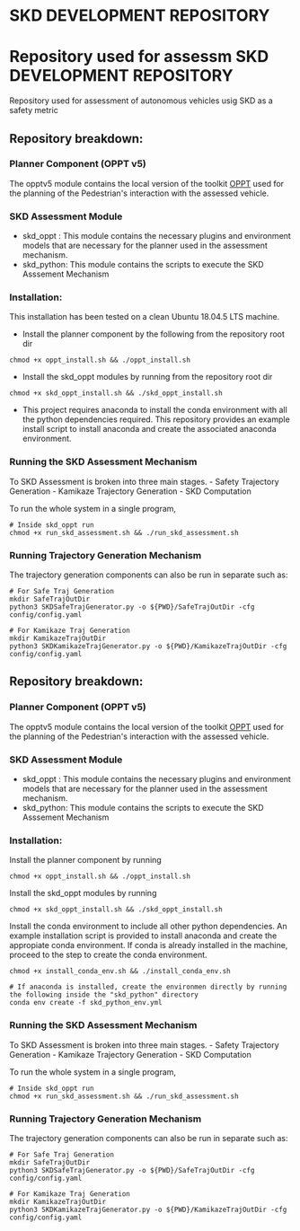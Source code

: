 
SKD DEVELOPMENT REPOSITORY
==========================================================================
Repository used for assessm
SKD DEVELOPMENT REPOSITORY
==========================================================================
Repository used for assessment of autonomous vehicles usig SKD as a safety metric

## Repository breakdown:

### Planner Component (OPPT v5)
The opptv5 module contains the local version of the toolkit [OPPT](https://github.com/RDLLab/oppt) used for the planning of the Pedestrian's interaction with the assessed vehicle.

### SKD Assessment Module
- skd_oppt : This module contains the necessary plugins and environment models that are necessary for the
planner used in the assessment mechanism.
- skd_python: This module contains the scripts to execute the SKD Asssement Mechanism

### Installation:
This installation has been tested on a clean Ubuntu 18.04.5 LTS machine.

- Install the planner component by the following from the repository root dir
```
chmod +x oppt_install.sh && ./oppt_install.sh
```

- Install the skd_oppt modules by running from the repository root dir
```
chmod +x skd_oppt_install.sh && ./skd_oppt_install.sh
```

- This project requires anaconda to install the conda environment with all the python dependencies required.
This repository provides an example install script to install anaconda and create the associated anaconda environment.


### Running the SKD Assessment Mechanism
To SKD Assessment is broken into three main stages. 
	- Safety Trajectory Generation
	- Kamikaze Trajectory Generation
	- SKD Computation

To run the whole system in a single program, 
```
# Inside skd_oppt run 
chmod +x run_skd_assessment.sh && ./run_skd_assessment.sh
```

### Running Trajectory Generation Mechanism
The trajectory generation components can also be run in separate such as:
```
# For Safe Traj Generation
mkdir SafeTrajOutDir
python3 SKDSafeTrajGenerator.py -o ${PWD}/SafeTrajOutDir -cfg config/config.yaml

# For Kamikaze Traj Generation
mkdir KamikazeTrajOutDir
python3 SKDKamikazeTrajGenerator.py -o ${PWD}/KamikazeTrajOutDir -cfg config/config.yaml

```

## Repository breakdown:

### Planner Component (OPPT v5)
The opptv5 module contains the local version of the toolkit [OPPT](https://github.com/RDLLab/oppt) used for the planning of the Pedestrian's interaction with the assessed vehicle.

### SKD Assessment Module
- skd_oppt : This module contains the necessary plugins and environment models that are necessary for the
planner used in the assessment mechanism.
- skd_python: This module contains the scripts to execute the SKD Asssement Mechanism

### Installation:
Install the planner component by running 
```
chmod +x oppt_install.sh && ./oppt_install.sh
```

Install the skd_oppt modules by running
```
chmod +x skd_oppt_install.sh && ./skd_oppt_install.sh
```

Install the conda environment to include all other python dependencies. An example installation script is provided
to install anaconda and create the appropiate conda environment. If conda is already installed in the machine, 
proceed to the step to create the conda environment.
```
chmod +x install_conda_env.sh && ./install_conda_env.sh

# If anaconda is installed, create the environmen directly by running the following inside the "skd_python" directory 
conda env create -f skd_python_env.yml
```

### Running the SKD Assessment Mechanism
To SKD Assessment is broken into three main stages. 
	- Safety Trajectory Generation
	- Kamikaze Trajectory Generation
	- SKD Computation

To run the whole system in a single program, 
```
# Inside skd_oppt run 
chmod +x run_skd_assessment.sh && ./run_skd_assessment.sh
```

### Running Trajectory Generation Mechanism
The trajectory generation components can also be run in separate such as:
```
# For Safe Traj Generation
mkdir SafeTrajOutDir
python3 SKDSafeTrajGenerator.py -o ${PWD}/SafeTrajOutDir -cfg config/config.yaml

# For Kamikaze Traj Generation
mkdir KamikazeTrajOutDir
python3 SKDKamikazeTrajGenerator.py -o ${PWD}/KamikazeTrajOutDir -cfg config/config.yaml

```


